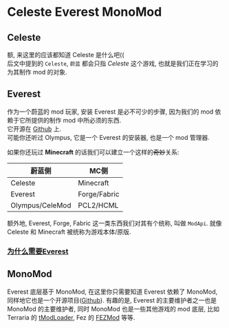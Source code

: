# Celeste Everest MonoMod

## Celeste

额, 来这里的应该都知道 Celeste 是什么吧((  
后文中提到的 `Celeste`, `蔚蓝` 都会只指 *Celeste* 这个游戏, 也就是我们正在学习的为其制作 mod 的对象.

## Everest

作为一个蔚蓝的 mod 玩家, 安装 Everest 是必不可少的步骤, 因为我们的 mod 依赖于它所提供的制作 mod 中所必须的东西.  
它开源在 [Github](https://github.com/EverestAPI/Everest) 上.  
可能你还听过 Olympus, 它是一个 Everest 的安装器, 也是一个 mod 管理器.

<!--双波浪号删除线嵌在中文里在 mkdocs 中有解析问题... 所以只能使用 del 了-->
如果你还玩过 **Minecraft** 的话我们可以建立一个这样的<del>奇妙</del>关系:

| 蔚蓝侧             |MC侧|
|-----------------|-|
| Celeste         |Minecraft|
| Everest         |Forge/Fabric|
| Olympus/CeleMod |PCL2/HCML|

额外地, Everest, Forge, Fabric 这一类东西我们对其有个统称, 叫做 `ModApi`. 就像 Celeste 和 Minecraft 被统称为游戏本体/原版.

### [为什么需要Everest](../extra/faq.md#everest)


## MonoMod

Everest 底层基于 MonoMod, 在这里你只需要知道 Everest 依赖了 MonoMod, 同样地它也是一个开源项目([Github](https://github.com/MonoMod/MonoMod)).
有趣的是, Everest 的主要维护者之一也是 MonoMod 的主要维护者, 同时 MonoMod 也是一些其他游戏的 mod 底层,
比如 Terraria 的 [tModLoader](https://github.com/blushiemagic/tModLoader),
Fez 的 [FEZMod](https://github.com/0x0ade/FEZMod-Legacy) 等等.
